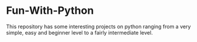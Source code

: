 # Fun-With-Python
This repository has some interesting projects on python ranging from a very simple, easy and beginner level to a fairly intermediate level.
